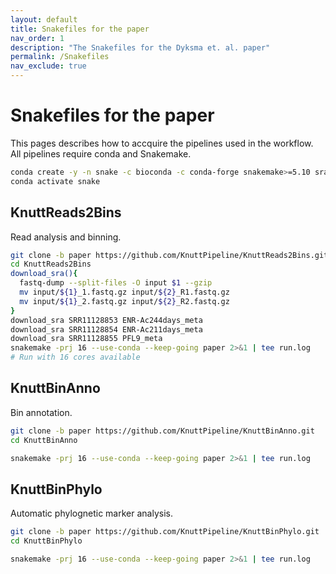 ```yaml
---
layout: default
title: Snakefiles for the paper
nav_order: 1
description: "The Snakefiles for the Dyksma et. al. paper"
permalink: /Snakefiles
nav_exclude: true
---
```


# Snakefiles for the paper

This pages describes how to accquire the pipelines used in the workflow. All pipelines require conda and Snakemake.

``` sh
conda create -y -n snake -c bioconda -c conda-forge snakemake>=5.10 sra-tools
conda activate snake
```

## KnuttReads2Bins

Read analysis and binning.

``` sh
git clone -b paper https://github.com/KnuttPipeline/KnuttReads2Bins.git
cd KnuttReads2Bins
download_sra(){
  fastq-dump --split-files -O input $1 --gzip
  mv input/${1}_1.fastq.gz input/${2}_R1.fastq.gz
  mv input/${1}_2.fastq.gz input/${2}_R2.fastq.gz
}
download_sra SRR11128853 ENR-Ac244days_meta
download_sra SRR11128854 ENR-Ac211days_meta
download_sra SRR11128855 PFL9_meta
snakemake -prj 16 --use-conda --keep-going paper 2>&1 | tee run.log
# Run with 16 cores available
```

## KnuttBinAnno

Bin annotation.

``` sh
git clone -b paper https://github.com/KnuttPipeline/KnuttBinAnno.git
cd KnuttBinAnno

snakemake -prj 16 --use-conda --keep-going paper 2>&1 | tee run.log
```

## KnuttBinPhylo

Automatic phylognetic marker analysis.

``` sh
git clone -b paper https://github.com/KnuttPipeline/KnuttBinPhylo.git
cd KnuttBinPhylo

snakemake -prj 16 --use-conda --keep-going paper 2>&1 | tee run.log
```
